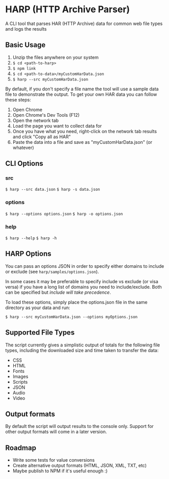 # HARP (HTTP Archive Parser)

A CLI tool that parses HAR (HTTP Archive) data for common web file types and logs the results


## Basic Usage

1. Unzip the files anywhere on your system
2. `$ cd <path-to-harp>`
3. `$ npm link`
4. `$ cd <path-to-data>/myCustomHarData.json`
5. `$ harp --src myCustomHarData.json`

By default, if you don't specify a file name the tool will use a sample data file to demonstrate the output. To get 
your own HAR data you can follow these steps:

1. Open Chrome
2. Open Chrome's Dev Tools (F12)
3. Open the network tab
4. Load the page you want to collect data for
5. Once you have what you need, right-click on the network tab results and click "Copy all as HAR"
6. Paste the data into a file and save as "myCustomHarData.json" (or whatever)


## CLI Options

### src

`$ harp --src data.json`
`$ harp -s data.json`

### options

`$ harp --options options.json`
`$ harp -o options.json`

### help

`$ harp --help`
`$ harp -h`


## HARP Options

You can pass an options JSON in order to specify either domains to include or exclude (see `harp/samples/options.json`).

In some cases it may be preferable to specify include vs exclude (or visa versa) if you have a long list of domains
you need to include/exclude. Both can be specified but *include will take precedence*.

To load these options, simply place the options.json file in the same directory as your data and run:

`$ harp --src myCustomHarData.json --options myOptions.json`


## Supported File Types

The script currently gives a simplistic output of totals for the following file types, including the downloaded size and 
time taken to transfer the data:

- CSS
- HTML
- Fonts
- Images
- Scripts
- JSON
- Audio
- Video


## Output formats

By default the script will output results to the console only. Support for other output formats will come in a later 
version.


## Roadmap

- Write some tests for value conversions
- Create alternative output formats (HTML, JSON, XML, TXT, etc)
- Maybe publish to NPM if it's useful enough :)

